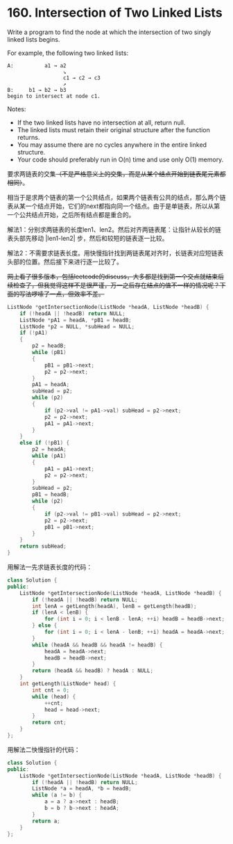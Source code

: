# 160. Intersection of Two Linked Lists
Write a program to find the node at which the intersection of two singly linked lists begins.

For example, the following two linked lists:
```
A:          a1 → a2
                  ↘
                  c1 → c2 → c3
                  ↗
B:     b1 → b2 → b3
begin to intersect at node c1.
```

Notes:
- If the two linked lists have no intersection at all, return null.
- The linked lists must retain their original structure after the function returns.
- You may assume there are no cycles anywhere in the entire linked structure.
- Your code should preferably run in O(n) time and use only O(1) memory.

要求两链表的交集~~（不是严格意义上的交集，而是从某个结点开始到链表尾元素都相同）~~。

相当于是求两个链表的第一个公共结点，如果两个链表有公共的结点，那么两个链表从某一个结点开始，它们的next都指向同一个结点。由于是单链表，所以从第一个公共结点开始，之后所有结点都是重合的。

解法1：分别求两链表的长度len1、len2。然后对齐两链表尾：让指针从较长的链表头部先移动 |len1-len2| 步，然后和较短的链表逐一比较。

解法2：不需要求链表长度。用快慢指针找到两链表尾对齐时，长链表对应短链表头部的位置。然后接下来进行逐一比较了。

~~网上看了很多版本，包括leetcode的discuss，大多都是找到第一个交点就结束后续检查了，但我觉得这样不是很严谨，万一之后存在结点的值不一样的情况呢？下面的写法啰嗦了一点，但效率不差。~~
```cpp
ListNode *getIntersectionNode(ListNode *headA, ListNode *headB) {
    if (!headA || !headB) return NULL;
    ListNode *pA1 = headA, *pB1 = headB;
    ListNode *p2 = NULL, *subHead = NULL;
    if (!pA1)
    {
        p2 = headB;
        while (pB1)
        {
            pB1 = pB1->next;
            p2 = p2->next;
        }
        pA1 = headA;
        subHead = p2;
        while (p2)
        {
            if (p2->val != pA1->val) subHead = p2->next;
            p2 = p2->next;
            pA1 = pA1->next;
        }
    }
    else if (!pB1) {
        p2 = headA;
        while (pA1)
        {
            pA1 = pA1->next;
            p2 = p2->next;
        }
        subHead = p2;
        pB1 = headB;
        while (p2)
        {
            if (p2->val != pB1->val) subHead = p2->next;
            p2 = p2->next;
            pB1 = pB1->next;
        }
    }
    return subHead;
}
```

用解法一先求链表长度的代码：
```cpp
class Solution {
public:
    ListNode *getIntersectionNode(ListNode *headA, ListNode *headB) {
        if (!headA || !headB) return NULL;
        int lenA = getLength(headA), lenB = getLength(headB);
        if (lenA < lenB) {
            for (int i = 0; i < lenB - lenA; ++i) headB = headB->next;
        } else {
            for (int i = 0; i < lenA - lenB; ++i) headA = headA->next;
        }
        while (headA && headB && headA != headB) {
            headA = headA->next;
            headB = headB->next;
        }
        return (headA && headB) ? headA : NULL;
    }
    int getLength(ListNode* head) {
        int cnt = 0;
        while (head) {
            ++cnt;
            head = head->next;
        }
        return cnt;
    }
};
```

用解法二快慢指针的代码：
```cpp
class Solution {
public:
    ListNode *getIntersectionNode(ListNode *headA, ListNode *headB) {
        if (!headA || !headB) return NULL;
        ListNode *a = headA, *b = headB;
        while (a != b) {
            a = a ? a->next : headB;
            b = b ? b->next : headA;
        }
        return a;
    }
};
```
